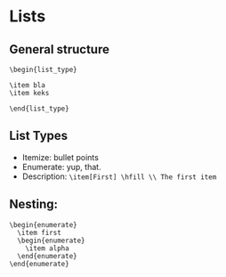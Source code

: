 # Lists

## General structure

    \begin{list_type}

    \item bla
    \item keks

    \end{list_type}

## List Types

* Itemize: bullet points
* Enumerate: yup, that.
* Description: `\item[First] \hfill \\ The first item`

## Nesting:

    \begin{enumerate}
      \item first
      \begin{enumerate}
        \item alpha
      \end{enumerate}
    \end{enumerate}


